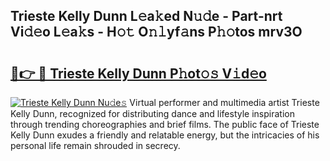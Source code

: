 ## Trieste Kelly Dunn L𝚎a𝚔ed N𝚞𝚍e - Part-nrt Vi𝚍𝚎o L𝚎a𝚔s - H𝚘𝚝 O𝚗𝚕yf𝚊ns P𝚑𝚘tos mrv3O

# <h2><a href="http://kfcruvp.oniu.top/?m=Trieste+Kelly+Dunn">🔗👉 🔴 Trieste Kelly Dunn P𝚑ot𝚘𝚜 V𝚒d𝚎o</a></h2>

[![Trieste Kelly Dunn Nu𝚍e𝚜](https://i.imgur.com/0qMVB7G.gif)](http://kfcruvp.oniu.top/?m=Trieste+Kelly+Dunn)
Virtual performer and multimedia artist Trieste Kelly Dunn, recognized for distributing dance and lifestyle inspiration through trending choreographies and brief films. The public face of Trieste Kelly Dunn exudes a friendly and relatable energy, but the intricacies of his personal life remain shrouded in secrecy.  
